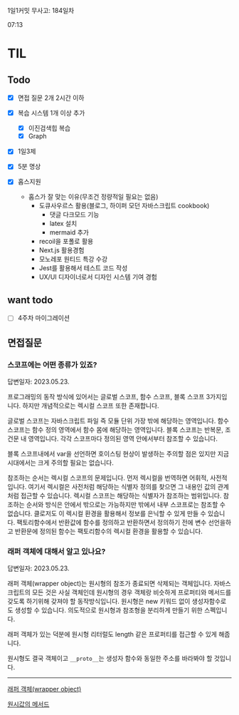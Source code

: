 1일1커밋 무사고: 184일차

07:13

# TIL

## Todo

- [x] 면접 질문 2개 2시간 이하
- [x] 복습 시스템 1개 이상 추가
  - [x] 이진검색힙 복습
  - [x] Graph
- [x] 1일3제
- [x] 5분 명상
- [x] 홉스지원

  - 홉스가 잘 맞는 이유(무조건 정량적일 필요는 없음)
    - 도큐사우르스 활용(블로그, 하이퍼 모던 자바스크립트 cookbook)
      - 댓글 다크모드 기능
      - latex 설치
      - mermaid 추가
    - recoil을 포폴로 활용
    - Next.js 활용경험
    - 모노레포 원티드 특강 수강
    - Jest를 활용해서 테스트 코드 작성
    - UX/UI 디자이너로서 디자인 시스템 기여 경험

## want todo

- [ ] 4주차 마이그레이션

## 면접질문

### 스코프에는 어떤 종류가 있죠?

답변일자: 2023.05.23.

프로그래밍의 동작 방식에 있어서는 글로벌 스코프, 함수 스코프, 블록 스코프 3가지입니다. 하지만 개념적으로는 렉시컬 스코프 또한 존재합니다.

글로벌 스코프는 자바스크립트 파일 즉 모듈 단위 가장 밖에 해당하는 영역입니다. 함수 스코프는 함수 정의 영역에서 함수 몸에 해당하는 영역입니다. 블록 스코프는 반복문, 조건문 내 영역입니다. 각각 스코프마다 정의된 영역 안에서부터 참조할 수 있습니다.

블록 스코프내에서 var을 선언하면 호이스팅 현상이 발생하는 주의할 점은 있지만 지금 시대에서는 크게 주의할 필요는 없습니다.

참조하는 순서는 렉시컬 스코프의 문제입니다. 먼저 렉시컬을 번역하면 어휘적, 사전적입니다. 여기서 렉시컬은 사전처럼 해당하는 식별자 정의를 찾으면 그 내용인 값의 관계처럼 접근할 수 있습니다. 렉시컬 스코프는 해당하는 식별자가 참조하는 범위입니다. 참조하는 순서와 방식은 안에서 밖으로는 가능하지만 밖에서 내부 스코프로는 참조할 수 없습니다. 클로저도 이 렉시컬 환경을 활용해서 정보를 은닉할 수 있게 만들 수 있습니다. 팩토리함수에서 반환값에 함수를 정의하고 반환하면서 정의하기 전에 변수 선언을하고 반환문에 정의된 함수는 팩토리함수의 렉시컬 환경을 활용할 수 있습니다.

### 래퍼 객체에 대해서 알고 있나요?

답변일자: 2023.05.23.

래퍼 객체(wrapper object)는 원시형의 참조가 종료되면 삭제되는 객체입니다. 자바스크립트의 모든 것은 사실 객체인데 원시형의 경우 객체랑 비슷하게 프로퍼티와 메서드를 갖도록 하기위해 갖져야 할 동작방식입니다. 원시형은 new 키워드 없이 생성자함수로도 생성할 수 있습니다. 의도적으로 원시형과 참조형을 분리하게 만들기 위한 스펙입니다.

래퍼 객체가 있는 덕분에 원시형 리터럴도 length 같은 프로퍼티를 접근할 수 있게 해줍니다.

원시형도 결국 객체이고 `__proto__`는 생성자 함수와 동일한 주소를 바라봐야 할 것입니다.

---

[래퍼 객체(wrapper object)](http://www.tcpschool.com/javascript/js_standard_object)

[원시값의 메서드](https://ko.javascript.info/primitives-methods)
